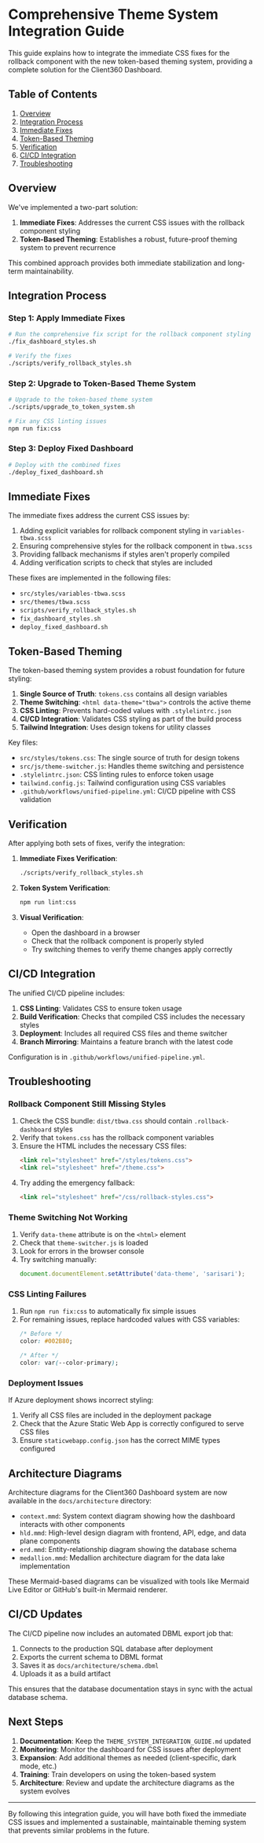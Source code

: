 # Comprehensive Theme System Integration Guide

This guide explains how to integrate the immediate CSS fixes for the rollback component with the new token-based theming system, providing a complete solution for the Client360 Dashboard.

## Table of Contents
1. [Overview](#overview)
2. [Integration Process](#integration-process)
3. [Immediate Fixes](#immediate-fixes)
4. [Token-Based Theming](#token-based-theming)
5. [Verification](#verification)
6. [CI/CD Integration](#ci-cd-integration)
7. [Troubleshooting](#troubleshooting)

## Overview

We've implemented a two-part solution:

1. **Immediate Fixes**: Addresses the current CSS issues with the rollback component styling
2. **Token-Based Theming**: Establishes a robust, future-proof theming system to prevent recurrence

This combined approach provides both immediate stabilization and long-term maintainability.

## Integration Process

### Step 1: Apply Immediate Fixes

```bash
# Run the comprehensive fix script for the rollback component styling
./fix_dashboard_styles.sh

# Verify the fixes
./scripts/verify_rollback_styles.sh
```

### Step 2: Upgrade to Token-Based Theme System

```bash
# Upgrade to the token-based theme system
./scripts/upgrade_to_token_system.sh

# Fix any CSS linting issues
npm run fix:css
```

### Step 3: Deploy Fixed Dashboard

```bash
# Deploy with the combined fixes
./deploy_fixed_dashboard.sh
```

## Immediate Fixes

The immediate fixes address the current CSS issues by:

1. Adding explicit variables for rollback component styling in `variables-tbwa.scss`
2. Ensuring comprehensive styles for the rollback component in `tbwa.scss`
3. Providing fallback mechanisms if styles aren't properly compiled
4. Adding verification scripts to check that styles are included

These fixes are implemented in the following files:
- `src/styles/variables-tbwa.scss`
- `src/themes/tbwa.scss`
- `scripts/verify_rollback_styles.sh`
- `fix_dashboard_styles.sh`
- `deploy_fixed_dashboard.sh`

## Token-Based Theming

The token-based theming system provides a robust foundation for future styling:

1. **Single Source of Truth**: `tokens.css` contains all design variables
2. **Theme Switching**: `<html data-theme="tbwa">` controls the active theme
3. **CSS Linting**: Prevents hard-coded values with `.stylelintrc.json`
4. **CI/CD Integration**: Validates CSS styling as part of the build process
5. **Tailwind Integration**: Uses design tokens for utility classes

Key files:
- `src/styles/tokens.css`: The single source of truth for design tokens
- `src/js/theme-switcher.js`: Handles theme switching and persistence
- `.stylelintrc.json`: CSS linting rules to enforce token usage
- `tailwind.config.js`: Tailwind configuration using CSS variables
- `.github/workflows/unified-pipeline.yml`: CI/CD pipeline with CSS validation

## Verification

After applying both sets of fixes, verify the integration:

1. **Immediate Fixes Verification**:
   ```bash
   ./scripts/verify_rollback_styles.sh
   ```

2. **Token System Verification**:
   ```bash
   npm run lint:css
   ```

3. **Visual Verification**:
   - Open the dashboard in a browser
   - Check that the rollback component is properly styled
   - Try switching themes to verify theme changes apply correctly

## CI/CD Integration

The unified CI/CD pipeline includes:

1. **CSS Linting**: Validates CSS to ensure token usage
2. **Build Verification**: Checks that compiled CSS includes the necessary styles
3. **Deployment**: Includes all required CSS files and theme switcher
4. **Branch Mirroring**: Maintains a feature branch with the latest code

Configuration is in `.github/workflows/unified-pipeline.yml`.

## Troubleshooting

### Rollback Component Still Missing Styles

1. Check the CSS bundle: `dist/tbwa.css` should contain `.rollback-dashboard` styles
2. Verify that `tokens.css` has the rollback component variables
3. Ensure the HTML includes the necessary CSS files:
   ```html
   <link rel="stylesheet" href="/styles/tokens.css">
   <link rel="stylesheet" href="/theme.css">
   ```
4. Try adding the emergency fallback:
   ```html
   <link rel="stylesheet" href="/css/rollback-styles.css">
   ```

### Theme Switching Not Working

1. Verify `data-theme` attribute is on the `<html>` element
2. Check that `theme-switcher.js` is loaded
3. Look for errors in the browser console
4. Try switching manually:
   ```javascript
   document.documentElement.setAttribute('data-theme', 'sarisari');
   ```

### CSS Linting Failures

1. Run `npm run fix:css` to automatically fix simple issues
2. For remaining issues, replace hardcoded values with CSS variables:
   ```css
   /* Before */
   color: #002B80;
   
   /* After */
   color: var(--color-primary);
   ```

### Deployment Issues

If Azure deployment shows incorrect styling:
1. Verify all CSS files are included in the deployment package
2. Check that the Azure Static Web App is correctly configured to serve CSS files
3. Ensure `staticwebapp.config.json` has the correct MIME types configured

## Architecture Diagrams

Architecture diagrams for the Client360 Dashboard system are now available in the `docs/architecture` directory:

- `context.mmd`: System context diagram showing how the dashboard interacts with other components
- `hld.mmd`: High-level design diagram with frontend, API, edge, and data plane components
- `erd.mmd`: Entity-relationship diagram showing the database schema
- `medallion.mmd`: Medallion architecture diagram for the data lake implementation

These Mermaid-based diagrams can be visualized with tools like Mermaid Live Editor or GitHub's built-in Mermaid renderer.

## CI/CD Updates

The CI/CD pipeline now includes an automated DBML export job that:

1. Connects to the production SQL database after deployment
2. Exports the current schema to DBML format
3. Saves it as `docs/architecture/schema.dbml`
4. Uploads it as a build artifact

This ensures that the database documentation stays in sync with the actual database schema.

## Next Steps

1. **Documentation**: Keep the `THEME_SYSTEM_INTEGRATION_GUIDE.md` updated
2. **Monitoring**: Monitor the dashboard for CSS issues after deployment
3. **Expansion**: Add additional themes as needed (client-specific, dark mode, etc.)
4. **Training**: Train developers on using the token-based system
5. **Architecture**: Review and update the architecture diagrams as the system evolves

---

By following this integration guide, you will have both fixed the immediate CSS issues and implemented a sustainable, maintainable theming system that prevents similar problems in the future.